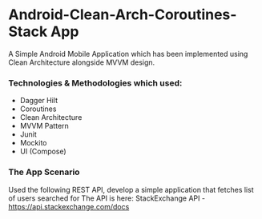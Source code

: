 # Android-Clean-Arch-Coroutines-Stack App

A Simple Android Mobile Application which has been implemented using Clean Architecture alongside MVVM design.


### Technologies & Methodologies which used:

- Dagger Hilt
- Coroutines
- Clean Architecture
- MVVM Pattern
- Junit
- Mockito
- UI (Compose)


### The App Scenario

Used the following REST API, develop a simple application that fetches list of users searched for
The API is here: StackExchange API - https://api.stackexchange.com/docs
